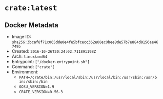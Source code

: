 # `crate:latest`

## Docker Metadata

- Image ID: `sha256:3bcaf8f71c065dde0e4fe5bfcecc362e00ec0bee8de57b7e884d0156ae46749b`
- Created: `2016-10-26T20:24:02.711891198Z`
- Arch: `linux`/`amd64`
- Entrypoint: `["/docker-entrypoint.sh"]`
- Command: `["crate"]`
- Environment:
  - `PATH=/crate/bin:/usr/local/sbin:/usr/local/bin:/usr/sbin:/usr/bin:/sbin:/bin`
  - `GOSU_VERSION=1.9`
  - `CRATE_VERSION=0.56.3`
